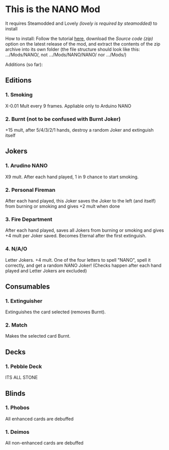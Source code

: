 # This is the NANO Mod
It requires Steamodded and Lovely _(lovely is required by steamodded)_ to install

How to install:
Follow the tutorial [here](https://github.com/Steamopollys/Steamodded/wiki), download the _Source code (zip)_ option on the latest release of the mod, and extract the contents of the zip archive into its own folder (the file structure should look like this: .../Mods/NANO/<mod files>, not .../Mods/NANO/NANO/<mod files> nor .../Mods/<mod files>)

Additions (so far):
## Editions
### 1. Smoking
X-0.01 Mult every 9 frames. Appliable only to Arduino NANO

### 2. Burnt (not to be confused with Burnt Joker)
+15 mult, after 5/4/3/2/1 hands, destroy a random Joker and extinguish itself

## Jokers
### 1. Arudino NANO
X9 mult. After each hand played, 1 in 9 chance to start smoking.

### 2. Personal Fireman
After each hand played, this Joker saves the Joker to the left (and itself) from burning or smoking and gives +2 mult when done

### 3. Fire Department
After each hand played, saves all Jokers from burning or smoking and gives +4 mult per Joker saved. Becomes Eternal after the first extinguish.

### 4. N/A/O
Letter Jokers.
+4 mult.
One of the four letters to spell "NANO", spell it correctly, and get a random NANO Joker! (Checks happen after each hand played and Letter Jokers are excluded)

## Consumables
### 1. Extinguisher
Extinguishes the card selected (removes Burnt).

### 2. Match
Makes the selected card Burnt.

## Decks
### 1. Pebble Deck
ITS ALL STONE

## Blinds
### 1. Phobos
All enhanced cards are debuffed
### 1. Deimos
All non-enhanced cards are debuffed
